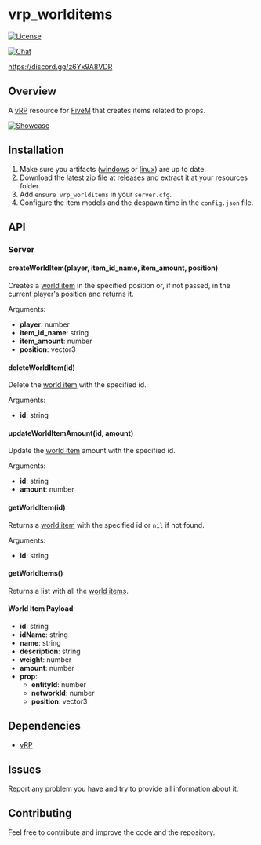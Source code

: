 # vrp_worlditems

<p>
    <a href="https://github.com/jaimeadf/vrp_worlditems/blob/main/LICENSE">
        <img src="https://img.shields.io/badge/License-MIT-blue.svg" alt="License">
    </a>
</p>

<p>
    <a href="https://discord.gg/z6Yx9A8VDR">
        <img src="https://discordapp.com/api/guilds/514185816315265068/widget.png?style=banner2" alt="Chat">
    </a>
</p>

https://discord.gg/z6Yx9A8VDR

## Overview
A [vRP](https://github.com/ImagicTheCat/vRP/tree/1.0) resource for [FiveM](http://fivem.net/) that creates items related to props.

[![Showcase](https://yt-embed.herokuapp.com/embed?v=je4q3Ym9Up4)](https://youtu.be/je4q3Ym9Up4)

## Installation

1. Make sure you artifacts ([windows](https://runtime.fivem.net/artifacts/fivem/build_server_windows/master) or [linux](https://runtime.fivem.net/artifacts/fivem/build_proot_linux/master)) are up to date.
2. Download the latest zip file at [releases](https://github.com/jaimeadf/vrp_worlditems/releases) and extract it at your resources folder.
3. Add `ensure vrp_worlditems` in your `server.cfg`.
4. Configure the item models and the despawn time in the `config.json` file.

## API

### Server

#### createWorldItem(player, item_id_name, item_amount, position)
Creates a [world item](#world-item-payload) in the specified position or, if not passed, in the current player's position and returns it.

Arguments:
* **player**: number
* **item_id_name**: string
* **item_amount**: number
* **position**: vector3

#### deleteWorldItem(id)
Delete the [world item](#world-item-payload) with the specified id.

Arguments:
* **id**: string

#### updateWorldItemAmount(id, amount)
Update the [world item](#world-item-payload) amount with the specified id.

Arguments:
* **id**: string
* **amount**: number

#### getWorldItem(id)
Returns a [world item](#world-item-payload) with the specified id or `nil` if not found.

Arguments:
* **id**: string

#### getWorldItems()
Returns a list with all the [world items](#world-item-payload).

#### World Item Payload
* **id**: string
* **idName**: string
* **name**: string
* **description**: string
* **weight**: number
* **amount**: number
* **prop**:
    * **entityId**: number
    * **networkId**: number
    * **position**: vector3

## Dependencies
* [vRP](https://github.com/ImagicTheCat/vRP/tree/1.0)

## Issues

Report any problem you have and try to provide all information about it.

## Contributing

Feel free to contribute and improve the code and the repository.

